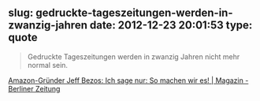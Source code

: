 slug: gedruckte-tageszeitungen-werden-in-zwanzig-jahren
date: 2012-12-23 20:01:53
type: quote
---

> Gedruckte Tageszeitungen werden in zwanzig Jahren nicht mehr normal sein.

[Amazon-Gründer Jeff Bezos: Ich sage nur: So machen wir es! | Magazin - Berliner Zeitung](http://www.berliner-zeitung.de/magazin/amazon-gruender-jeff-bezos-ich-sage-nur--so-machen-wir-es-,10809156,20945666.html)
